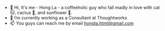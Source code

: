 - 👋  Hi, It's me - Hong La - a coffeeholic guy who fall madly in love with cat 🐱, cactus 🌵, and sunflower 🌻.
- 🌱  I’m currently working as a Consultant at Thoughtworks
- 📫  You guys can reach me by email hongla.html@gmail.com

<!---
honglax/honglax is a ✨ special ✨ repository because its `README.md` (this file) appears on your GitHub profile.
You can click the Preview link to take a look at your changes.
--->
